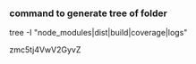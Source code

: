 ### command to generate tree of folder

tree -I "node_modules|dist|build|coverage|logs"

zmc5tj4VwV2GyvZ
